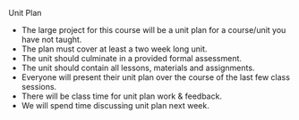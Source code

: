 Unit Plan
 * The large project for this course will be a unit plan for a course/unit you have not taught.
 * The plan must cover at least a two week long unit.
 * The unit should culminate in a provided formal assessment.
 * The unit should contain all lessons, materials and assignments.
 * Everyone will present their unit plan over the course of the last few class sessions.
 * There will be class time for unit plan work & feedback.
 * We will spend time discussing unit plan next week.